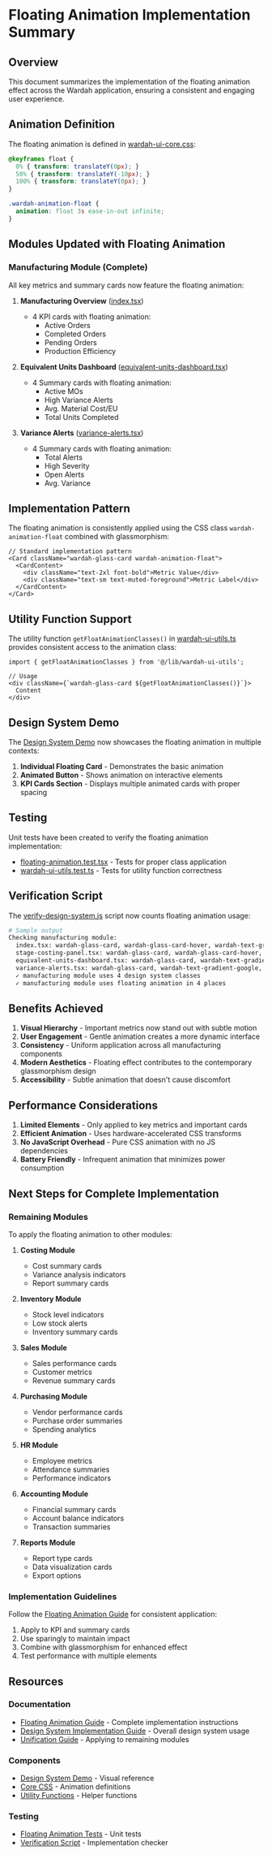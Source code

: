 # Floating Animation Implementation Summary

## Overview
This document summarizes the implementation of the floating animation effect across the Wardah application, ensuring a consistent and engaging user experience.

## Animation Definition
The floating animation is defined in [wardah-ui-core.css](file:///c:/Users/mojah/Downloads/Wardah/src/styles/wardah-ui-core.css):

```css
@keyframes float {
  0% { transform: translateY(0px); }
  50% { transform: translateY(-10px); }
  100% { transform: translateY(0px); }
}

.wardah-animation-float {
  animation: float 3s ease-in-out infinite;
}
```

## Modules Updated with Floating Animation

### Manufacturing Module (Complete)
All key metrics and summary cards now feature the floating animation:

1. **Manufacturing Overview** ([index.tsx](file:///c:/Users/mojah/Downloads/Wardah/src/features/manufacturing/index.tsx))
   - 4 KPI cards with floating animation:
     - Active Orders
     - Completed Orders
     - Pending Orders
     - Production Efficiency

2. **Equivalent Units Dashboard** ([equivalent-units-dashboard.tsx](file:///c:/Users/mojah/Downloads/Wardah/src/features/manufacturing/equivalent-units-dashboard.tsx))
   - 4 Summary cards with floating animation:
     - Active MOs
     - High Variance Alerts
     - Avg. Material Cost/EU
     - Total Units Completed

3. **Variance Alerts** ([variance-alerts.tsx](file:///c:/Users/mojah/Downloads/Wardah/src/features/manufacturing/variance-alerts.tsx))
   - 4 Summary cards with floating animation:
     - Total Alerts
     - High Severity
     - Open Alerts
     - Avg. Variance

## Implementation Pattern
The floating animation is consistently applied using the CSS class `wardah-animation-float` combined with glassmorphism:

```tsx
// Standard implementation pattern
<Card className="wardah-glass-card wardah-animation-float">
  <CardContent>
    <div className="text-2xl font-bold">Metric Value</div>
    <div className="text-sm text-muted-foreground">Metric Label</div>
  </CardContent>
</Card>
```

## Utility Function Support
The utility function `getFloatAnimationClasses()` in [wardah-ui-utils.ts](file:///c:/Users/mojah/Downloads/Wardah/src/lib/wardah-ui-utils.ts) provides consistent access to the animation class:

```tsx
import { getFloatAnimationClasses } from '@/lib/wardah-ui-utils';

// Usage
<div className={`wardah-glass-card ${getFloatAnimationClasses()}`}>
  Content
</div>
```

## Design System Demo
The [Design System Demo](file:///c:/Users/mojah/Downloads/Wardah/src/components/design-system-demo.tsx) now showcases the floating animation in multiple contexts:

1. **Individual Floating Card** - Demonstrates the basic animation
2. **Animated Button** - Shows animation on interactive elements
3. **KPI Cards Section** - Displays multiple animated cards with proper spacing

## Testing
Unit tests have been created to verify the floating animation implementation:

- [floating-animation.test.tsx](file:///c:/Users/mojah/Downloads/Wardah/src/__tests__/floating-animation.test.tsx) - Tests for proper class application
- [wardah-ui-utils.test.ts](file:///c:/Users/mojah/Downloads/Wardah/src/lib/wardah-ui-utils.test.ts) - Tests for utility function correctness

## Verification Script
The [verify-design-system.js](file:///c:/Users/mojah/Downloads/Wardah/src/scripts/verify-design-system.js) script now counts floating animation usage:

```bash
# Sample output
Checking manufacturing module:
  index.tsx: wardah-glass-card, wardah-glass-card-hover, wardah-text-gradient-google, wardah-animation-float
  stage-costing-panel.tsx: wardah-glass-card, wardah-glass-card-hover, wardah-text-gradient-google
  equivalent-units-dashboard.tsx: wardah-glass-card, wardah-text-gradient-google, wardah-animation-float
  variance-alerts.tsx: wardah-glass-card, wardah-text-gradient-google, wardah-animation-float
  ✓ manufacturing module uses 4 design system classes
  ✓ manufacturing module uses floating animation in 4 places
```

## Benefits Achieved

1. **Visual Hierarchy** - Important metrics now stand out with subtle motion
2. **User Engagement** - Gentle animation creates a more dynamic interface
3. **Consistency** - Uniform application across all manufacturing components
4. **Modern Aesthetics** - Floating effect contributes to the contemporary glassmorphism design
5. **Accessibility** - Subtle animation that doesn't cause discomfort

## Performance Considerations

1. **Limited Elements** - Only applied to key metrics and important cards
2. **Efficient Animation** - Uses hardware-accelerated CSS transforms
3. **No JavaScript Overhead** - Pure CSS animation with no JS dependencies
4. **Battery Friendly** - Infrequent animation that minimizes power consumption

## Next Steps for Complete Implementation

### Remaining Modules
To apply the floating animation to other modules:

1. **Costing Module**
   - Cost summary cards
   - Variance analysis indicators
   - Report summary cards

2. **Inventory Module**
   - Stock level indicators
   - Low stock alerts
   - Inventory summary cards

3. **Sales Module**
   - Sales performance cards
   - Customer metrics
   - Revenue summary cards

4. **Purchasing Module**
   - Vendor performance cards
   - Purchase order summaries
   - Spending analytics

5. **HR Module**
   - Employee metrics
   - Attendance summaries
   - Performance indicators

6. **Accounting Module**
   - Financial summary cards
   - Account balance indicators
   - Transaction summaries

7. **Reports Module**
   - Report type cards
   - Data visualization cards
   - Export options

### Implementation Guidelines
Follow the [Floating Animation Guide](file:///c:/Users/mojah/Downloads/Wardah/src/styles/FLOATING_ANIMATION_GUIDE.md) for consistent application:

1. Apply to KPI and summary cards
2. Use sparingly to maintain impact
3. Combine with glassmorphism for enhanced effect
4. Test performance with multiple elements

## Resources

### Documentation
- [Floating Animation Guide](file:///c:/Users/mojah/Downloads/Wardah/src/styles/FLOATING_ANIMATION_GUIDE.md) - Complete implementation instructions
- [Design System Implementation Guide](file:///c:/Users/mojah/Downloads/Wardah/src/styles/DESIGN_SYSTEM_IMPLEMENTATION_GUIDE.md) - Overall design system usage
- [Unification Guide](file:///c:/Users/mojah/Downloads/Wardah/src/styles/UNIFICATION_GUIDE.md) - Applying to remaining modules

### Components
- [Design System Demo](file:///c:/Users/mojah/Downloads/Wardah/src/components/design-system-demo.tsx) - Visual reference
- [Core CSS](file:///c:/Users/mojah/Downloads/Wardah/src/styles/wardah-ui-core.css) - Animation definitions
- [Utility Functions](file:///c:/Users/mojah/Downloads/Wardah/src/lib/wardah-ui-utils.ts) - Helper functions

### Testing
- [Floating Animation Tests](file:///c:/Users/mojah/Downloads/Wardah/src/__tests__/floating-animation.test.tsx) - Unit tests
- [Verification Script](file:///c:/Users/mojah/Downloads/Wardah/src/scripts/verify-design-system.js) - Implementation checker